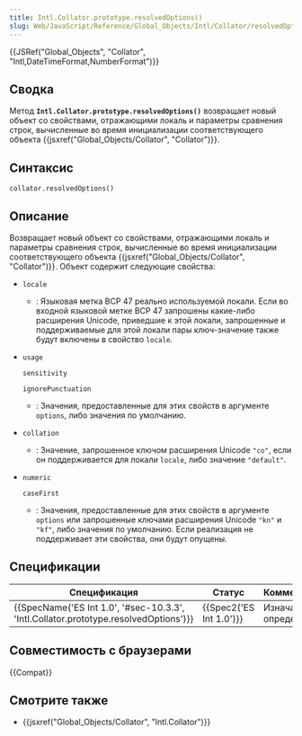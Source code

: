 ```yaml
---
title: Intl.Collator.prototype.resolvedOptions()
slug: Web/JavaScript/Reference/Global_Objects/Intl/Collator/resolvedOptions
---
```


{{JSRef("Global_Objects", "Collator", "Intl,DateTimeFormat,NumberFormat")}}

## Сводка

Метод **`Intl.Collator.prototype.resolvedOptions()`** возвращает новый объект со свойствами, отражающими локаль и параметры сравнения строк, вычисленные во время инициализации соответствующего объекта {{jsxref("Global_Objects/Collator", "Collator")}}.

## Синтаксис

```
collator.resolvedOptions()
```

## Описание

Возвращает новый объект со свойствами, отражающими локаль и параметры сравнения строк, вычисленные во время инициализации соответствующего объекта {{jsxref("Global_Objects/Collator", "Collator")}}. Объект содержит следующие свойства:

- `locale`
  - : Языковая метка BCP 47 реально используемой локали. Если во входной языковой метке BCP 47 запрошены какие-либо расширения Unicode, приведшие к этой локали, запрошенные и поддерживаемые для этой локали пары ключ-значение также будут включены в свойство `locale`.
- `usage`

  `sensitivity`

  `ignorePunctuation`

  - : Значения, предоставленные для этих свойств в аргументе `options`, либо значения по умолчанию.

- `collation`
  - : Значение, запрошенное ключом расширения Unicode `"co"`, если он поддерживается для локали `locale`, либо значение `"default"`.
- `numeric`

  `caseFirst`

  - : Значения, предоставленные для этих свойств в аргументе `options` или запрошенные ключами расширения Unicode `"kn"` и `"kf"`, либо значения по умолчанию. Если реализация не поддерживает эти свойства, они будут опущены.

## Спецификации

| Спецификация                                                                         | Статус                  | Комментарии              |
| ------------------------------------------------------------------------------------ | ----------------------- | ------------------------ |
| {{SpecName('ES Int 1.0', '#sec-10.3.3', 'Intl.Collator.prototype.resolvedOptions')}} | {{Spec2('ES Int 1.0')}} | Изначальное определение. |

## Совместимость с браузерами

{{Compat}}

## Смотрите также

- {{jsxref("Global_Objects/Collator", "Intl.Collator")}}
